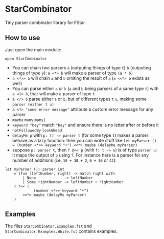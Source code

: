 # StarCombinator
Tiny parser combinator library for FStar

## How to use
Just open the main module:
```fstar
open StarCombinator
```

- You can chain two parsers `a` (outputing things of type `t`) `b` (outputing things of type `y`): `a <*> b` will make a parser of type `(a * b)`
- `a <*>> b` will chain `a` and `b` omiting the result of `a` (`a <<*> b` exists as well)
- You can parse either `a` or `b` (`a` and `b` being parsers of a same type `t`) with `a <|> b`, that will make a parser of type `t`
- `a </> b` parse either `a` or `b`, but of different types `t` `u`, making some `parser (either t u)`
- `a <?> "some error message"` attribute a custom error message for any parser
- `maybe` `many` `many1`
- `keyword "hey"` match `"hey"` and ensure there is no letter after or before it
- `notFollowedBy` `lookAhead`
- `delayMe p` with `p: () -> parser t` (for some type `t`) makes a parser behave as a lazy function: then you can write stuff like `let myParser () = (number <*>> keyword "+") <<*> maybe (delayMe myParser)`
- suppose `p: parser t`, then `f @<< p` (with `f: t -> u`) is of type `parser u`: it maps the output of `p` using `f`. For instance here is a parser for any number of additions (i.e. `10 + 30 + 2`, `6 + 36` or `42`): 

```fstar
let myParser (): parser int
	= (fun (leftNumber, right) -> match right with
		| None             -> leftNumber
		| Some rightNumber -> leftNumber + rightNumber
	) *<< (
		     (number <*>> keyword "+")
		<<*> maybe (delayMe myParser)
	)
```

## Examples
The files `StarCombinator.Examples.fst` and `StarCombinator.Examples.While.fst` contains examples.
